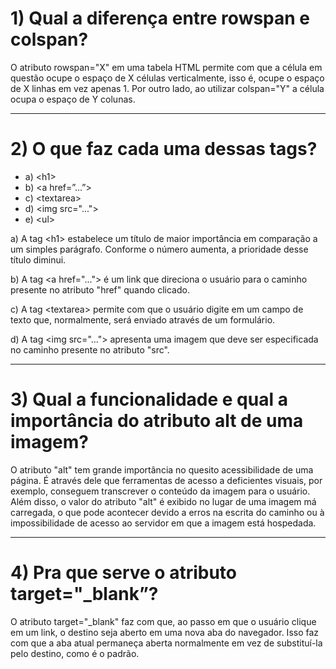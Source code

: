 # 1) Qual a diferença entre rowspan e colspan?
O atributo rowspan="X" em uma tabela HTML permite com que a célula em questão ocupe o espaço de X células verticalmente, isso é, ocupe o espaço de X linhas em vez apenas 1. Por outro lado, ao utilizar colspan="Y" a célula ocupa o espaço de Y colunas.

---
# 2) O que faz cada uma dessas tags?
- a) \<h1>
- b) \<a href=”…”>
- c) \<textarea>
- d) \<img src="...">
- e) \<ul>

a) A tag \<h1> estabelece um título de maior importância em comparação a um simples parágrafo. Conforme o número aumenta, a prioridade desse título diminui.

b) A tag \<a href="..."> é um link que direciona o usuário para o caminho presente no atributo "href" quando clicado.

c) A tag \<textarea> permite com que o usuário digite em um campo de texto que, normalmente, será enviado através de um formulário.

d) A tag \<img src="..."> apresenta uma imagem que deve ser especificada no caminho presente no atributo "src".

---
# 3) Qual a funcionalidade e qual a importância do atributo alt de uma imagem?
O atributo "alt" tem grande importância no quesito acessibilidade de uma página. É através dele que ferramentas de acesso a deficientes visuais, por exemplo, conseguem transcrever o conteúdo da imagem para o usuário. Além disso, o valor do atributo "alt" é exibido no lugar de uma imagem má carregada, o que pode acontecer devido a erros na escrita do caminho ou à impossibilidade de acesso ao servidor em que a imagem está hospedada.

---
# 4) Pra que serve o atributo target="_blank”?
O atributo target="_blank" faz com que, ao passo em que o usuário clique em um link, o destino seja aberto em uma nova aba do navegador. Isso faz com que a aba atual permaneça aberta normalmente em vez de substituí-la pelo destino, como é o padrão.